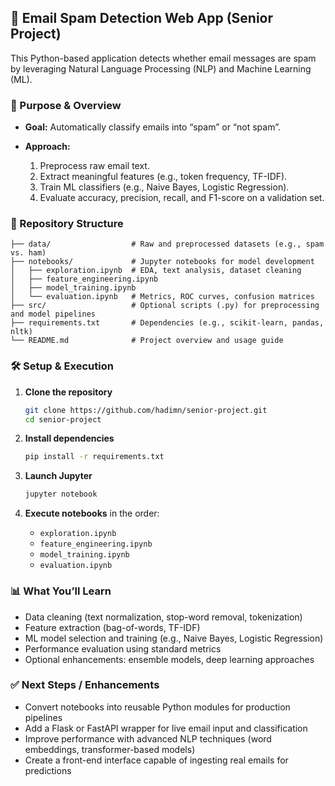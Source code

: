 ## 📧 Email Spam Detection Web App (Senior Project)

This Python-based application detects whether email messages are spam by leveraging Natural Language Processing (NLP) and Machine Learning (ML).

### 🎯 Purpose & Overview

* **Goal:** Automatically classify emails into “spam” or “not spam”.
* **Approach:**

  1. Preprocess raw email text.
  2. Extract meaningful features (e.g., token frequency, TF-IDF).
  3. Train ML classifiers (e.g., Naive Bayes, Logistic Regression).
  4. Evaluate accuracy, precision, recall, and F1-score on a validation set.

### 📁 Repository Structure

```
├── data/                  # Raw and preprocessed datasets (e.g., spam vs. ham)
├── notebooks/             # Jupyter notebooks for model development
│   ├── exploration.ipynb  # EDA, text analysis, dataset cleaning
│   ├── feature_engineering.ipynb
│   ├── model_training.ipynb
│   └── evaluation.ipynb   # Metrics, ROC curves, confusion matrices
├── src/                   # Optional scripts (.py) for preprocessing and model pipelines
├── requirements.txt       # Dependencies (e.g., scikit-learn, pandas, nltk)
└── README.md              # Project overview and usage guide
```

### 🛠️ Setup & Execution

1. **Clone the repository**

   ```bash
   git clone https://github.com/hadimn/senior-project.git
   cd senior-project
   ```
2. **Install dependencies**

   ```bash
   pip install -r requirements.txt
   ```
3. **Launch Jupyter**

   ```bash
   jupyter notebook
   ```
4. **Execute notebooks** in the order:

   * `exploration.ipynb`
   * `feature_engineering.ipynb`
   * `model_training.ipynb`
   * `evaluation.ipynb`

### 📊 What You’ll Learn

* Data cleaning (text normalization, stop-word removal, tokenization)
* Feature extraction (bag-of-words, TF-IDF)
* ML model selection and training (e.g., Naive Bayes, Logistic Regression)
* Performance evaluation using standard metrics
* Optional enhancements: ensemble models, deep learning approaches

### ✅ Next Steps / Enhancements

* Convert notebooks into reusable Python modules for production pipelines
* Add a Flask or FastAPI wrapper for live email input and classification
* Improve performance with advanced NLP techniques (word embeddings, transformer-based models)
* Create a front-end interface capable of ingesting real emails for predictions
